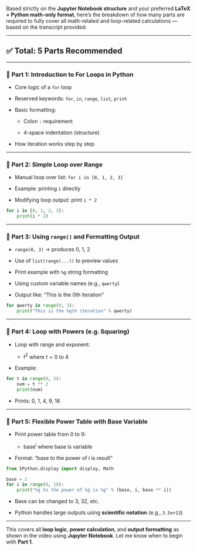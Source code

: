 Based strictly on the **Jupyter Notebook structure** and your preferred **LaTeX + Python math-only format**, here’s the breakdown of how many parts are required to fully cover all math-related and loop-related calculations — based on the transcript provided:

---

## ✅ Total: **5 Parts** Recommended

---

### 📘 **Part 1: Introduction to For Loops in Python**

- Core logic of a `for` loop
    
- Reserved keywords: `for`, `in`, `range`, `list`, `print`
    
- Basic formatting:
    
    - Colon `:` requirement
        
    - 4-space indentation (structure)
        
- How iteration works step by step
    

---

### 📗 **Part 2: Simple Loop over Range**

- Manual loop over list: `for i in [0, 1, 2, 3]`
    
- Example: printing `i` directly
    
- Modifying loop output: print `i * 2`
    

```python
for i in [0, 1, 2, 3]:
    print(i * 2)
```

---

### 📙 **Part 3: Using `range()` and Formatting Output**

- `range(0, 3)` → produces 0, 1, 2
    
- Use of `list(range(...))` to preview values
    
- Print example with `%g` string formatting
    
- Using custom variable names (e.g., `qwerty`)
    
- Output like: “This is the 0th iteration”
    

```python
for qwerty in range(0, 3):
    print("This is the %gth iteration" % qwerty)
```

---

### 📕 **Part 4: Loop with Powers (e.g. Squaring)**

- Loop with range and exponent:
    
    - $t^2$ where $t = 0$ to $4$
        
- Example:
    

```python
for t in range(0, 5):
    num = t ** 2
    print(num)
```

- Prints: 0, 1, 4, 9, 16
    

---

### 📒 **Part 5: Flexible Power Table with Base Variable**

- Print power table from $0$ to $9$:
    
    - $\text{base}^i$ where base is variable
        
- Format: “base to the power of i is result”
    

```python
from IPython.display import display, Math

base = 2
for i in range(0, 10):
    print("%g to the power of %g is %g" % (base, i, base ** i))
```

- Base can be changed to 3, 32, etc.
    
- Python handles large outputs using **scientific notation** (e.g., `3.5e+13`)
    

---

This covers all **loop logic**, **power calculation**, and **output formatting** as shown in the video using **Jupyter Notebook**. Let me know when to begin with **Part 1**.